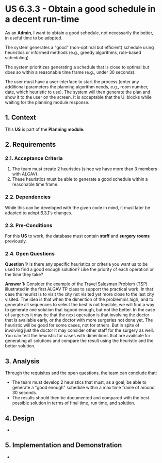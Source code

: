 # US 6.3.3 - Obtain a good schedule in a decent run-time

As an **Admin**, I want to obtain a good schedule, not necessarily the better, in useful time to be adopted.

The system generates a "good" (non-optimal but efficient) schedule using heuristics or informed methods (e.g., greedy algorithms, rule-based scheduling).

The system prioritizes generating a schedule that is close to optimal but does so within a reasonable time frame (e.g., under 30 seconds).

The user must have a user interface to start the process (enter any additional parameters the planning algorithm needs, e.g., room number, date, which heuristic to use). The system will then generate the plan and show it to the user on the screen. It is acceptable that the UI blocks while waiting for the planning module response.

## 1. Context

This **US** is part of the **Planning module**.

## 2. Requirements

### 2.1. Acceptance Criteria

1. The team must create 2 heuristics (since we have more than 3 members with ALGAV).
2. These heuristics must be able to generate a good schedule within a reasonable time frame.

### 2.2. Dependencies

While this can be developed with the given code in mind, it must later be adapted to adopt [6.3.1](../6-3-1/readme.md)'s changes.

### 2.3. Pre-Conditions

For this **US** to work, the database must contain **staff** and **surgery rooms** previously.

### 2.4. Open Questions

**Question 1:** Is there any specific heuristics or criteria you want us to be used to find a good enough solution? Like the priority of each operation or the time they take?

**Answer 1:** 
Consider the example of the Travel Salesman Problem (TSP) illustrated in the first ALGAV TP class to support the practical work. In that case the heurist is to visit the city not visited yet more close to the last city visited. The idea is that when the dimention of the problemnis high, and to generate all sequences to select the best is not feasible, we will find a way to generate one solution that isgood enough, but not the better.
In the case of surgeries it may be that the next operation is that involving the doctor that is available early, or the doctor with more surgeries not done yet. The heuristic will be good for some cases, not for others.
But in spite of involving just the doctor it may consider other staff for the surgery as well.
You can test the heuristic for cases with dimentions that are availsble for generating all solutions and compare the result using the heuristic and the better solution.

## 3. Analysis

Through the requisites and the open questions, the team can conclude that:
* The team must develop 2 heuristics that must, as a goal, be able to generate a "good enough" schedule within a max time frame of around 30 seconds.
* The results should then be documented and compared with the best possible solution in terms of final time, run time, and solution.

## 4. Design

-

## 5. Implementation and Demonstration

-